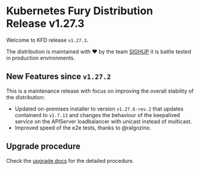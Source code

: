# Kubernetes Fury Distribution Release v1.27.3

Welcome to KFD release `v1.27.3`.

The distribution is maintained with ❤️ by the team [SIGHUP](https://sighup.io/) it is battle tested in production environments.

## New Features since `v1.27.2`

This is a maintenance release with focus on improving the overall stability of the distribution:

- Updated on-premises installer to version `v1.27.6-rev.2` that updates containerd to `v1.7.13` and changes the behaviour of the keepalived service on the APIServer loadbalancer with unicast instead of multicast.
- Improved speed of the e2e tests, thanks to @ralgozino.

## Upgrade procedure

Check the [upgrade docs](https://github.com/sighupio/furyctl/tree/main/docs/upgrades/kfd) for the detailed procedure.
